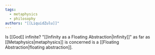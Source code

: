 ```yaml
---
tags:
  - metaphysics
  - philosophy
authors: "[[LiquidZulu]]"
---
```


Is [[God]] infinite? "[[Infinity as a Floating Abstraction|Infinity]]" as far as [[Metaphysics|metaphysics]] is concerned is a [[Floating Abstraction|floating abstraction]].
